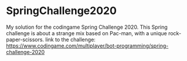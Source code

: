 # SpringChallenge2020
My solution for the codingame Spring Challenge 2020.
This Spring challenge is about a strange mix based on Pac-man, with a unique rock-paper-scissors.
link to the challenge: https://www.codingame.com/multiplayer/bot-programming/spring-challenge-2020
